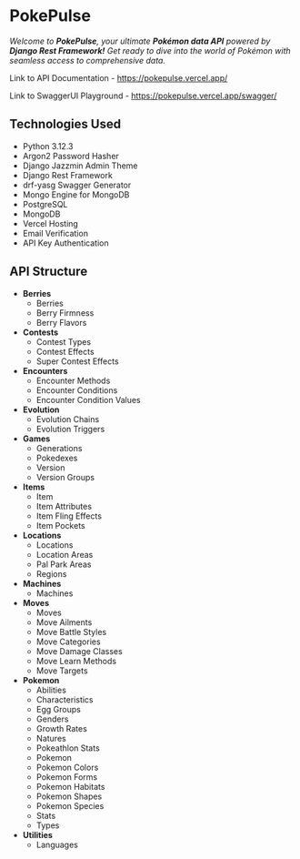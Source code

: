 
# **PokePulse**
*Welcome to **PokePulse**, your ultimate **Pokémon data API** powered by **Django Rest Framework!** Get ready to dive into the world of Pokémon with seamless access to comprehensive data.*

Link to API Documentation - https://pokepulse.vercel.app/

Link to SwaggerUI Playground - https://pokepulse.vercel.app/swagger/


## **Technologies Used**

 - Python 3.12.3
 - Argon2 Password Hasher
 - Django Jazzmin Admin Theme
 - Django Rest Framework
 - drf-yasg Swagger Generator
 - Mongo Engine for MongoDB
 - PostgreSQL
 - MongoDB
 - Vercel Hosting
 - Email Verification
 - API Key Authentication

## **API Structure**

 - **Berries**
    - Berries
    - Berry Firmness
    - Berry Flavors
 - **Contests**
    - Contest Types
    - Contest Effects
    - Super Contest Effects
 - **Encounters**
    - Encounter Methods
    - Encounter Conditions
    - Encounter Condition Values
 - **Evolution**
    - Evolution Chains
    - Evolution Triggers
 - **Games**
    - Generations
    - Pokedexes
    - Version
    - Version Groups
 - **Items**
    - Item
    - Item Attributes
    - Item Fling Effects
    - Item Pockets
 - **Locations**
    - Locations
    - Location Areas
    - Pal Park Areas
    - Regions
 - **Machines**
    - Machines
 - **Moves**
    - Moves
    - Move Ailments
    - Move Battle Styles
    - Move Categories
    - Move Damage Classes
    - Move Learn Methods
    - Move Targets
 - **Pokemon**
    - Abilities
    - Characteristics
    - Egg Groups
    - Genders
    - Growth Rates
    - Natures
    - Pokeathlon Stats
    - Pokemon
    - Pokemon Colors
    - Pokemon Forms
    - Pokemon Habitats
    - Pokemon Shapes
    - Pokemon Species
    - Stats
    - Types
 - **Utilities**
    - Languages

